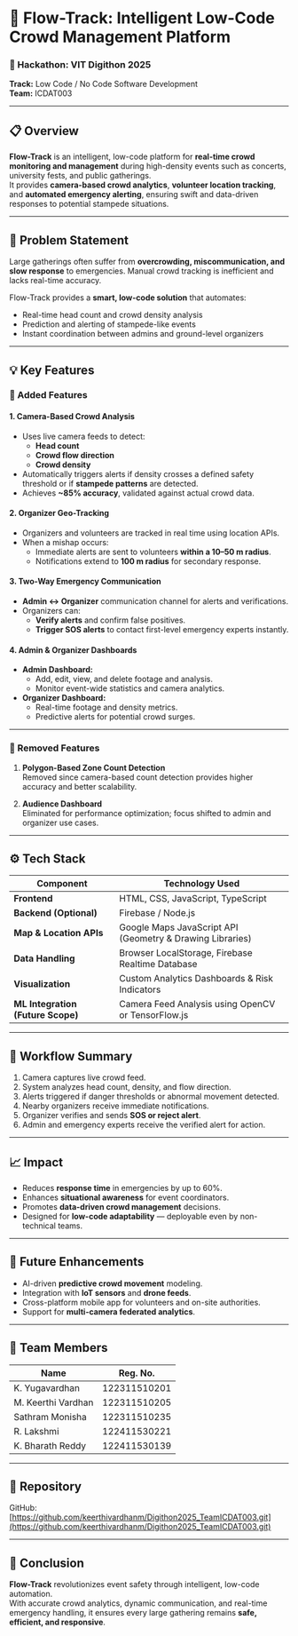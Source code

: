 # 🧠 Flow-Track: Intelligent Low-Code Crowd Management Platform

### 🚀 Hackathon: VIT Digithon 2025  
**Track:** Low Code / No Code Software Development  
**Team:** ICDAT003  

---

## 📋 Overview

**Flow-Track** is an intelligent, low-code platform for **real-time crowd monitoring and management** during high-density events such as concerts, university fests, and public gatherings.  
It provides **camera-based crowd analytics**, **volunteer location tracking**, and **automated emergency alerting**, ensuring swift and data-driven responses to potential stampede situations.

---

## 🎯 Problem Statement

Large gatherings often suffer from **overcrowding, miscommunication, and slow response** to emergencies. Manual crowd tracking is inefficient and lacks real-time accuracy.

Flow-Track provides a **smart, low-code solution** that automates:
- Real-time head count and crowd density analysis  
- Prediction and alerting of stampede-like events  
- Instant coordination between admins and ground-level organizers  

---

## 💡 Key Features

### 🔹 Added Features

#### 1. Camera-Based Crowd Analysis
- Uses live camera feeds to detect:
  - **Head count**
  - **Crowd flow direction**
  - **Crowd density**
- Automatically triggers alerts if density crosses a defined safety threshold or if **stampede patterns** are detected.  
- Achieves **~85% accuracy**, validated against actual crowd data.

#### 2. Organizer Geo-Tracking
- Organizers and volunteers are tracked in real time using location APIs.  
- When a mishap occurs:
  - Immediate alerts are sent to volunteers **within a 10–50 m radius**.  
  - Notifications extend to **100 m radius** for secondary response.  

#### 3. Two-Way Emergency Communication
- **Admin ↔ Organizer** communication channel for alerts and verifications.  
- Organizers can:
  - **Verify alerts** and confirm false positives.  
  - **Trigger SOS alerts** to contact first-level emergency experts instantly.

#### 4. Admin & Organizer Dashboards
- **Admin Dashboard:**
  - Add, edit, view, and delete footage and analysis.
  - Monitor event-wide statistics and camera analytics.
- **Organizer Dashboard:**
  - Real-time footage and density metrics.
  - Predictive alerts for potential crowd surges.

---

### 🔹 Removed Features

1. **Polygon-Based Zone Count Detection**  
   Removed since camera-based count detection provides higher accuracy and better scalability.

2. **Audience Dashboard**  
   Eliminated for performance optimization; focus shifted to admin and organizer use cases.

---

## ⚙️ Tech Stack

| Component | Technology Used |
|------------|----------------|
| **Frontend** | HTML, CSS, JavaScript, TypeScript |
| **Backend (Optional)** | Firebase / Node.js |
| **Map & Location APIs** | Google Maps JavaScript API (Geometry & Drawing Libraries) |
| **Data Handling** | Browser LocalStorage, Firebase Realtime Database |
| **Visualization** | Custom Analytics Dashboards & Risk Indicators |
| **ML Integration (Future Scope)** | Camera Feed Analysis using OpenCV or TensorFlow.js |

---

## 🔄 Workflow Summary

1. Camera captures live crowd feed.  
2. System analyzes head count, density, and flow direction.  
3. Alerts triggered if danger thresholds or abnormal movement detected.  
4. Nearby organizers receive immediate notifications.  
5. Organizer verifies and sends **SOS or reject alert**.  
6. Admin and emergency experts receive the verified alert for action.

---

## 📈 Impact

- Reduces **response time** in emergencies by up to 60%.  
- Enhances **situational awareness** for event coordinators.  
- Promotes **data-driven crowd management** decisions.  
- Designed for **low-code adaptability** — deployable even by non-technical teams.

---

## 🧩 Future Enhancements

- AI-driven **predictive crowd movement** modeling.  
- Integration with **IoT sensors** and **drone feeds**.  
- Cross-platform mobile app for volunteers and on-site authorities.  
- Support for **multi-camera federated analytics**.

---

## 👥 Team Members

| Name | Reg. No. |
|------|-----------|
| K. Yugavardhan | 122311510201 |
| M. Keerthi Vardhan | 122311510205 |
| Sathram Monisha | 122311510235 |
| R. Lakshmi | 122411530221 |
| K. Bharath Reddy | 122411530139 |

---

## 🔗 Repository

GitHub: [https://github.com/keerthivardhanm/Digithon2025_TeamICDAT003.git](https://github.com/keerthivardhanm/Digithon2025_TeamICDAT003.git)

---

## 🏁 Conclusion

**Flow-Track** revolutionizes event safety through intelligent, low-code automation.  
With accurate crowd analytics, dynamic communication, and real-time emergency handling, it ensures every large gathering remains **safe, efficient, and responsive**.
